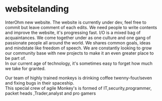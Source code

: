 # websitelanding
InterOhm new website. The website is currently under dev, feel free to commit but leave comment of each edits.
We need people to write contents and improve the website, it's progressing fast.
I/O  is a mixed bag of acquaintances. We come together under as one culture and one gang of passionate people all around the world. We shares common goals, ideas and mindstate like freedom of speech.
We are constantly looking to grow our community base with new projects to make it an even greater place to be part of.							
In our current age of technology, it's sometimes easy to forget how much we take for granted.

Our team of highly trained monkeys is drinking coffee twenny-four/seven and fixing bugs in their spaceship. 							
This special crew of agile Monkey's is formed of IT,security,programmer, packet heads ,Trader,analyst and pro gamers                  
